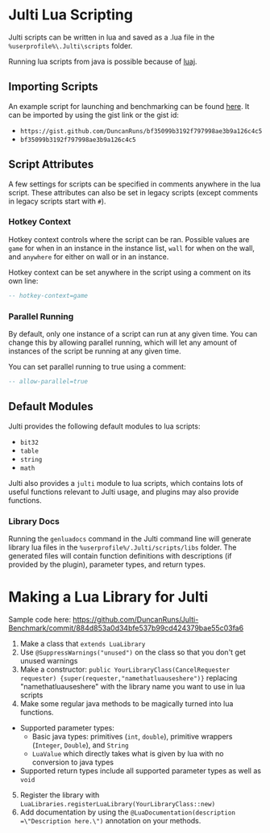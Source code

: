 # Julti Lua Scripting

Julti scripts can be written in lua and saved as a .lua file in the `%userprofile%\.Julti\scripts` folder.

Running lua scripts from java is possible because of [luaj](https://github.com/luaj/luaj).

## Importing Scripts

An example script for launching and benchmarking can be
found [here](https://gist.github.com/DuncanRuns/bf35099b3192f797998ae3b9a126c4c5).
It can be imported by using the gist link or the gist id:

- `https://gist.github.com/DuncanRuns/bf35099b3192f797998ae3b9a126c4c5`
- `bf35099b3192f797998ae3b9a126c4c5`

## Script Attributes

A few settings for scripts can be specified in comments anywhere in the lua script.
These attributes can also be set in legacy scripts (except comments in legacy scripts start with `#`).

### Hotkey Context

Hotkey context controls where the script can be ran.
Possible values are `game` for when in an instance in the instance list,
`wall` for when on the wall, and `anywhere` for either on wall or in an instance.

Hotkey context can be set anywhere in the script using a comment on its own line:

```lua
-- hotkey-context=game
```

### Parallel Running

By default, only one instance of a script can run at any given time. You can change this by allowing parallel running,
which will let any amount of instances of the script be running at any given time.

You can set parallel running to true using a comment:

```lua
-- allow-parallel=true
```

## Default Modules

Julti provides the following default modules to lua scripts:

- `bit32`
- `table`
- `string`
- `math`

Julti also provides a `julti` module to lua scripts, which contains lots of useful functions relevant to Julti usage,
and plugins may also provide functions.

### Library Docs

Running the `genluadocs` command in the Julti command line will generate library lua files in
the `%userprofile%/.Julti/scripts/libs` folder. The generated files will contain function definitions with
descriptions (if provided by the plugin), parameter types, and return types.

# Making a Lua Library for Julti

Sample code here:
https://github.com/DuncanRuns/Julti-Benchmark/commit/884d853a0d34bfe537b99cd424379bae55c03fa6

1. Make a class that `extends LuaLibrary`
2. Use `@SuppressWarnings("unused")` on the class so that you don't get unused warnings
3. Make a constructor: `public YourLibraryClass(CancelRequester requester) {super(requester,"namethatluauseshere")}`
   replacing "namethatluauseshere" with the library name you want to use in lua scripts
4. Make some regular java methods to be magically turned into lua functions.

- Supported parameter types:
    - Basic java types: primitives (`int`, `double`), primitive wrappers (`Integer`, `Double`), and `String`
    - `LuaValue` which directly takes what is given by lua with no conversion to java types
- Supported return types include all supported parameter types as well as `void`

5. Register the library with `LuaLibraries.registerLuaLibrary(YourLibraryClass::new)`
6. Add documentation by using the `@LuaDocumentation(description =\"Description here.\")` annotation on your methods.
